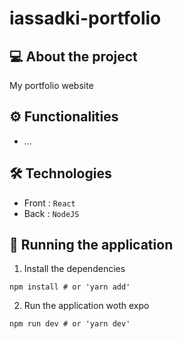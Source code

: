 # iassadki-portfolio

<!-- <p align="center">
  <!-- <img src="https://github.com/iassadki/itunes-seeker/blob/master/git/itunes-seeker-1.PNG?raw=true" alt="itunes-seeker-1" width="150"/> 
  <!-- <!-- <img src="https://github.com/iassadki/itunes-seeker/blob/master/git/itunes-seeker-4.PNG?raw=true" alt="itunes-seeker-4" width="150"/> --> 
  <!-- <!-- <img src="https://github.com/iassadki/itunes-seeker/blob/master/git/itunes-seeker-2.PNG?raw=true" alt="itunes-seeker-2" width="150"/> --> 
  <!-- <!-- <img src="https://github.com/iassadki/itunes-seeker/blob/master/git/itunes-seeker-3.PNG?raw=true" alt="itunes-seeker-3" width="150"/> --> 
  <!-- <!-- <img src="https://github.com/iassadki/itunes-seeker/blob/master/git/itunes-seeker-5.PNG?raw=true" alt="itunes-seeker-5" width="150"/> </p> -->


## 💻 About the project
My portfolio website

## ⚙️ Functionalities
- ...

## 🛠 Technologies
- Front : `React`
- Back : `NodeJS`

## 🧭 Running the application
1. Install the dependencies
```shell 
npm install # or 'yarn add'
```
2. Run the application woth expo
```shell
npm run dev # or 'yarn dev'
```